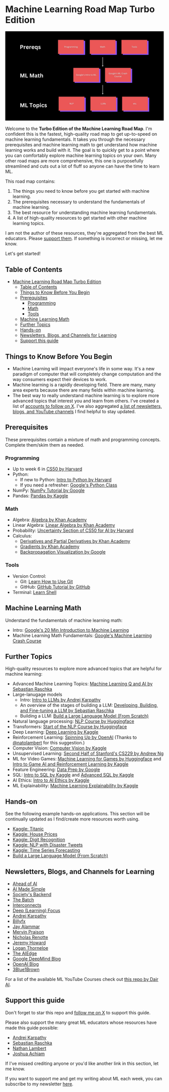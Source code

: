 # Machine Learning Road Map Turbo Edition

![ml road map turbo](../assets/road_map_turbo.jpeg)

Welcome to the **Turbo Edition of the Machine Learning Road Map**. I'm confident this is the fastest, high-quality road map to get up-to-speed on machine learning fundamentals. It takes you through the necessary prerequisites and machine learning math to get understand how machine learning works and build with it. The goal is to quickly get to a point where you can comfortably explore machine learning topics on your own. Many other road maps are more comprehensive, this one is purposefully streamlined and cuts out a lot of fluff so anyone can have the time to learn ML.

This road map contains:
1. The things you need to know before you get started with machine learning.
2. The prerequisites necessary to understand the fundamentals of machine learning.
3. The best resource for understanding machine learning fundamentals.
4. A list of high-quality resources to get started with other machine learning topics.

I am not the author of these resources, they're aggregated from the best ML educators. Please [support them](#support-this-guide). If something is incorrect or missing, let me know.

Let's get started!

## Table of Contents
- [Machine Learning Road Map Turbo Edition](#machine-learning-road-map-turbo-edition)
  - [Table of Contents](#table-of-contents)
  - [Things to Know Before You Begin](#things-to-know-before-you-begin)
  - [Prerequisites](#prerequisites)
    - [Programming](#programming)
    - [Math](#math)
    - [Tools](#tools)
  - [Machine Learning Math](#machine-learning-math)
  - [Further Topics](#further-topics)
  - [Hands-on](#hands-on)
  - [Newsletters, Blogs, and Channels for Learning](#newsletters-blogs-and-channels-for-learning)
  - [Support this guide](#support-this-guide)

## Things to Know Before You Begin

* Machine Learning will impact everyone's life in some way. It's a new paradigm of computer that will completely change computation and the way consumers expect their devices to work.
* Machine learning is a rapidly developing field. There are many, many area experts because there are many fields within machine learning.
* The best way to really understand machine learning is to explore more advanced topics that interest you and learn from others. I've created a list of [accounts to follow on X](https://x.com/i/lists/1738669706595258373). I've also aggregated [a list of newsletters, blogs, and YouTube channels](#newsletters-blogs-and-channels-for-learning) I find helpful to stay updated.

## Prerequisites

These prerequisites contain a mixture of math and programming concepts. Complete them/skim them as needed.

### Programming

* Up to week 6 in [CS50 by Harvard](https://cs50.harvard.edu/x/2024/weeks/0/)
* Python: 
  * If new to Python: [Intro to Python by Harvard](https://cs50.harvard.edu/python/2022/)
  * If you need a refresher: [Google's Python Class](https://developers.google.com/edu/python)
* NumPy: [NumPy Tutorial by Google](https://colab.research.google.com/github/google/eng-edu/blob/main/ml/cc/exercises/numpy_ultraquick_tutorial.ipynb?utm_source=mlcc&utm_campaign=colab-external&utm_medium=referral&utm_content=mlcc-prework&hl=en)
* Pandas: [Pandas by Kaggle](https://www.kaggle.com/learn/pandas)

### Math

* Algebra: [Algebra by Khan Academy](https://www.khanacademy.org/math/algebra-home)
* Linear Algebra: [Linear Algebra by Khan Academy](https://www.khanacademy.org/math/linear-algebra)
* Probability: [Uncertainty Section of CS50 for AI by Harvard](https://cs50.harvard.edu/ai/2024/weeks/2/)
* Calculus:
  * [Derivatives and Partial Derivatives by Khan Academy](https://www.khanacademy.org/math/multivariable-calculus/multivariable-derivatives)
  * [Gradients by Khan Academy](https://www.khanacademy.org/math/multivariable-calculus/multivariable-derivatives/gradient-and-directional-derivatives/v/gradient)
  * [Backpropagation Visualization by Google](https://developers-dot-devsite-v2-prod.appspot.com/machine-learning/crash-course/backprop-scroll/)

### Tools

* Version Control:
  * Git: [Learn How to Use Git](https://git-scm.com/book/en/v2)
  * GitHub: [GitHub Tutorial by GitHub](https://docs.github.com/en/get-started)
* Terminal: [Learn Shell](https://www.learnshell.org/#:~:text=instructions.%20Good%20luck!-,Learn%20the%20Basics,-Hello%2C%20World!)

## Machine Learning Math

Understand the fundamentals of machine learning math:

* Intro: [Google's 20 Min Introduction to Machine Learning](https://developers.google.com/machine-learning/intro-to-ml)
* Machine Learning Math Fundamentals: [Google's Machine Learning Crash Course](https://developers.google.com/machine-learning/crash-course/framing/video-lecture)

## Further Topics

High-quality resources to explore more advanced topics that are helpful for machine learning:

* Advanced Machine Learning Topics: [Machine Learning Q and AI by Sebastian Raschka](https://www.amazon.com/Machine-Learning-AI-Essential-Questions/dp/1718503768/ref=sr_1_1?crid=N6POWOVAERX9&dib=eyJ2IjoiMSJ9.4oCd5DaBraiVbzZDag-sX4dJQTIguc2mCbDGm1UCKmsheh9rvOwOn-KIy2upiHKjMFGLiI77lOadkVrSY2gib7Dv5VVJHjkw9-AgmiMoUVwI1s8aUrRs8w7GP4KwiAdgkBYkwfszGqb1wvaqjrZeH9_r3UFIl3HwyNmC7ZCwxQMo1vpjPnWUEo7IC8ryYAAYvPQtgZjDdYGTQ0hUeZPBcB2k6xw1ZLciOjkUpBugNXGOZS1-MUwxxIC70bjzfuNt6O-UuEPpo2AxeE3vRWEhDeaFO4pm7W2JHpw-xmUl5I4.drw9Rw29o6HojRSkner-QP-anoCMTWvtocpOzPXWpa0&dib_tag=se&keywords=machine+learning+q+and+ai&qid=1718026169&sprefix=machine+learning+q+and+a%2Caps%2C117&sr=8-1)
* Large-lanugage models
  * Intro: [Intro to LLMs by Andrej Karpathy](https://www.youtube.com/watch?v=zjkBMFhNj_g)
  * An overview of the stages of building a LLM: [Developing, Building, and Fine-tuning a LLM by Sebastian Raschka](https://www.youtube.com/watch?v=kPGTx4wcm_w)
  * Building a LLM: [Build a Large Language Model (From Scratch)](https://github.com/rasbt/LLMs-from-scratch)
* Natural language processing: [NLP Course by Huggingface](https://huggingface.co/learn/nlp-course/chapter1/1)
* Transformers: [Start of the NLP Course by Huggingface](https://huggingface.co/learn/nlp-course/chapter1/1?fw=pt)
* Deep Learning: [Deep Learning by Kaggle](https://www.kaggle.com/learn/intro-to-deep-learning)
* Reinforcement Learning: [Spinning Up by OpenAI](https://spinningup.openai.com/en/latest/) (Thanks to [@natolambert](https://x.com/natolambert) for this suggestion.)
* Computer Vision: [Computer Vision by Kaggle](https://www.kaggle.com/learn/computer-vision)
* Unsupervised Learning: [Second Half of Stanford's CS229 by Andrew Ng](CS229/lecture_14.md)
* ML for Video Games: [Machine Learning for Games by Huggingface](https://huggingface.co/learn/ml-games-course/unit0/introduction) and [Intro to Game AI and Reinforcement Learning by Kaggle](https://www.kaggle.com/learn/intro-to-game-ai-and-reinforcement-learning)
* Feature Engineering: [Data Prep by Google](https://developers.google.com/machine-learning/data-prep/?utm_source=mlcc&utm_campaign=mlcc-next-steps&utm_medium=referral&utm_content=data-prep-ss)
* SQL: [Intro to SQL by Kaggle](https://www.kaggle.com/learn/intro-to-sql) and [Advanced SQL by Kaggle](https://www.kaggle.com/learn/advanced-sql)
* AI Ethics: [Intro to AI Ethics by Kaggle](https://www.kaggle.com/learn/intro-to-ai-ethics)
* ML Explainability: [Machine Learning Explainability by Kaggle](https://www.kaggle.com/learn/machine-learning-explainability)

## Hands-on

See the following example hands-on applications. This section will be continually updated as I find/create more resources worth using.

* [Kaggle: Titanic](https://www.kaggle.com/competitions/titanic)
* [Kaggle: House Prices](https://www.kaggle.com/competitions/house-prices-advanced-regression-techniques)
* [Kaggle: Digit Recognition](https://www.kaggle.com/competitions/digit-recognizer)
* [Kaggle: NLP with Disaster Tweets](https://www.kaggle.com/competitions/nlp-getting-started)
* [Kaggle: Time Series Forecasting](https://www.kaggle.com/competitions/store-sales-time-series-forecasting)
* [Build a Large Language Model (From Scratch)](https://github.com/rasbt/LLMs-from-scratch)

## Newsletters, Blogs, and Channels for Learning

* [Ahead of AI](https://magazine.sebastianraschka.com/)
* [AI Made Simple](https://artificialintelligencemadesimple.substack.com/)
* [Society's Backend](https://societysbackend.com)
* [The Batch](https://www.deeplearning.ai/the-batch/)
* [Interconnects](https://www.interconnects.ai/)
* [Deep (Learning) Focus](https://cameronrwolfe.substack.com/)
* [Andrej Karpathy](https://www.youtube.com/@AndrejKarpathy)
* [Billyfx](https://www.youtube.com/@bilawal)
* [Jay Alammar](https://www.youtube.com/@arp_ai)
* [Mervin Praison](https://www.youtube.com/@MervinPraison)
* [Nicholas Renotte](https://www.youtube.com/@NicholasRenotte)
* [Jeremy Howard](https://www.youtube.com/@howardjeremyp)
* [Logan Thorneloe](https://www.youtube.com/@loganthorneloe)
* [The AIEdge](https://newsletter.theaiedge.io/)
* [Google DeepMind Blog](https://deepmind.google/discover/blog/)
* [OpenAI Blog](https://openai.com/news/)
* [3Blue1Brown](https://www.youtube.com/@3blue1brown)

For a list of the available ML YouTube Courses check out [this repo by Dair AI](https://github.com/dair-ai/ML-YouTube-Courses).

## Support this guide

Don't forget to star this repo and [follow me on X](https://x.com/loganthorneloe) to support this guide.

Please also support the many great ML educators whose resources have made this guide possible:
* [Andrej Karpathy](https://x.com/karpathy)
* [Sebastian Raschka](https://x.com/rasbt)
* [Nathan Lambert](https://x.com/natolambert)
* [Joshua Achiam](https://x.com/jachiam0)

If I've missed crediting anyone or you'd like another link in this section, let me know.

If you want to support me and get my writing about ML each week, you can subscribe to my newsletter [here](https://societysbackend.com).